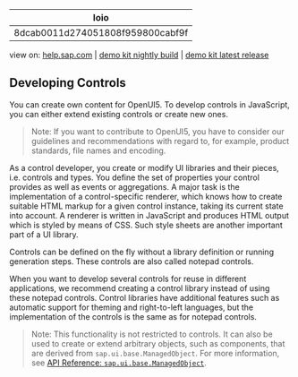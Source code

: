 | loio |
| -----|
| 8dcab0011d274051808f959800cabf9f |

<div id="loio">

view on: [help.sap.com](https://help.sap.com/viewer/DRAFT/3237636b137e43519a20ad5513c49ccb/latest/en-US/8dcab0011d274051808f959800cabf9f.html) | [demo kit nightly build](https://openui5nightly.hana.ondemand.com/#/topic/8dcab0011d274051808f959800cabf9f) | [demo kit latest release](https://openui5.hana.ondemand.com/#/topic/8dcab0011d274051808f959800cabf9f)</div>
<!-- loio8dcab0011d274051808f959800cabf9f -->

## Developing Controls

You can create own content for OpenUI5. To develop controls in JavaScript, you can either extend existing controls or create new ones.

> Note:
> If you want to contribute to OpenUI5, you have to consider our guidelines and recommendations with regard to, for example, product standards, file names and encoding.
> 
> 

As a control developer, you create or modify UI libraries and their pieces, i.e. controls and types. You define the set of properties your control provides as well as events or aggregations. A major task is the implementation of a control-specific renderer, which knows how to create suitable HTML markup for a given control instance, taking its current state into account. A renderer is written in JavaScript and produces HTML output which is styled by means of CSS. Such style sheets are another important part of a UI library.

Controls can be defined on the fly without a library definition or running generation steps. These controls are also called notepad controls.

When you want to develop several controls for reuse in different applications, we recommend creating a control library instead of using these notepad controls. Control libraries have additional features such as automatic support for theming and right-to-left languages, but the implementation of the controls is the same as for notepad controls.

> Note:
> This functionality is not restricted to controls. It can also be used to create or extend arbitrary objects, such as components, that are derived from `sap.ui.base.ManagedObject`. For more information, see [API Reference: `sap.ui.base.ManagedObject`](https://openui5.hana.ondemand.com/#docs/api/symbols/sap.ui.base.ManagedObject.html). 
> 
> 

